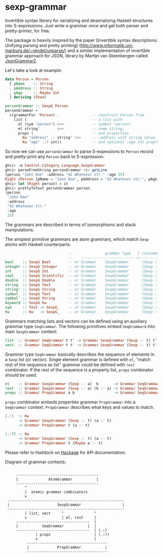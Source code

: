 sexp-grammar
============

Invertible syntax library for serializing and deserializing Haskell
structures into S-expressions. Just write a grammar once and get
both parser and pretty-printer, for free.

The package is heavily inspired by the paper
[Invertible syntax descriptions: Unifying parsing and pretty printing]
(http://www.informatik.uni-marburg.de/~rendel/unparse/) and a similar
implementation of invertible grammar approach for JSON, library by
Martijn van Steenbergen called
[JsonGrammar2](https://github.com/MedeaMelana/JsonGrammar2).

Let's take a look at example:

```haskell
data Person = Person
  { pName    :: String
  , pAddress :: String
  , pAge     :: Maybe Int
  } deriving (Show)

personGrammar :: SexpG Person
personGrammar =
  $(grammarFor 'Person) .               -- construct Person from
    list (                              -- a list with
      el (sym "person") >>>             -- symbol "person",
      el string'        >>>             -- some string,
      props (                           -- and properties
        Kw "address" .: string' >>>     -- :address with string value,
        Kw "age" .:? int))              -- and optional :age int proprety
```

So now we can use `personGrammar` to parse S-expessions to `Person`
record and pretty-print any `Person` back to S-expression:

```haskell
ghci> :m Control.Category Language.SexpGrammar
ghci> parseFromString personGrammar <$> getLine
(person "John Doe" :address "42 Whatever str." :age 25)
Right (Person {pName = "John Doe", pAddress = "42 Whatever str.", pAge = Just 25})
ghci> let (Right person) = it
ghci> prettyToText personGrammar person
(person
 "John Doe"
 :address
 "42 Whatever str."
 :age
 25)
```

The grammars are described in terms of isomorphisms and stack
manipulations.

The simplest primitive grammars are atom grammars, which match `Sexp`
atoms with Haskell counterparts:

```haskell
                             --               grammar type   | consumes     | produces
                             --    --------------------------+--------------+-------------------
bool    :: SexpG Bool        -- or Grammar    SexpGrammar      (Sexp :- t)    (Bool       :- t)
integer :: SexpG Integer     -- or Grammar    SexpGrammar      (Sexp :- t)    (Integer    :- t)
int     :: SexpG Int         -- or Grammar    SexpGrammar      (Sexp :- t)    (Int        :- t)
real    :: SexpG Scientific  -- or Grammar    SexpGrammar      (Sexp :- t)    (Scientific :- t)
double  :: SexpG Double      -- or Grammar    SexpGrammar      (Sexp :- t)    (Double     :- t)
string  :: SexpG Text        -- or Grammar    SexpGrammar      (Sexp :- t)    (Text       :- t)
string' :: SexpG String      -- or Grammar    SexpGrammar      (Sexp :- t)    (String     :- t)
symbol  :: SexpG Text        -- or Grammar    SexpGrammar      (Sexp :- t)    (Text       :- t)
symbol' :: SexpG String      -- or Grammar    SexpGrammar      (Sexp :- t)    (String     :- t)
keyword :: SexpG Kw          -- or Grammar    SexpGrammar      (Sexp :- t)    (Kw         :- t)
sym     :: Text -> SexpG_    -- or Grammar    SexpGrammar      (Sexp :- t)    t
kw      :: Kw   -> SexpG_    -- or Grammar    SexpGrammar      (Sexp :- t)    t
```

Grammars matching lists and vectors can be defined using an auxiliary
grammar type `SeqGrammar`. The following primitives embed
`SeqGrammar`s into main `SexpGrammar` context:

```haskell
list  :: Grammar SeqGrammar t t' -> Grammar SexpGrammar (Sexp :- t) t'
vect  :: Grammar SeqGrammar t t' -> Grammar SexpGrammar (Sexp :- t) t'
```

Grammar type `SeqGrammar` basically describes the sequence of elements
in a `Sexp` list (or vector). Single element grammar is defined with
`el`, "match rest of the sequence as list" grammar could be defined
with `rest` combinator. If the rest of the sequence is a property
list, `props` combinator should be used.

```haskell
el    :: Grammar SexpGrammar (Sexp :- a)  b       -> Grammar SeqGrammar a b
rest  :: Grammar SexpGrammar (Sexp :- a) (b :- a) -> Grammar SeqGrammar a ([b] :- a)
props :: Grammar PropGrammar a b                  -> Grammar SeqGrammar a b
```

`props` combinator embeds properties grammar `PropGrammar` into a
`SeqGrammar` context. `PropGrammar` describes what keys and values to
match.

```haskell
(.:)  :: Kw
      -> Grammar SexpGrammar (Sexp :- t) (a :- t)
      -> Grammar PropGrammar t (a :- t)

(.:?) :: Kw
      -> Grammar SexpGrammar (Sexp :- t) (a :- t)
      -> Grammar PropGrammar t (Maybe a :- t)
```

Please refer to Haddock on [Hackage](http://hackage.haskell.org/package/sexp-grammar)
for API documentation.

Diagram of grammar contexts:

```

     --------------------------------------
     |              AtomGrammar           |
     --------------------------------------
         ^
         |  atomic grammar combinators
         v
 ------------------------------------------------------
 |                      SexpGrammar                   |
 ------------------------------------------------------
         | list, vect     ^              ^
         v                | el, rest     |
     ----------------------------------  |
     |           SeqGrammar           |  |
     ----------------------------------  | (.:)
              | props                    | (.:?)
              v                          |
          -------------------------------------
          |             PropGrammar           |
          -------------------------------------

```
